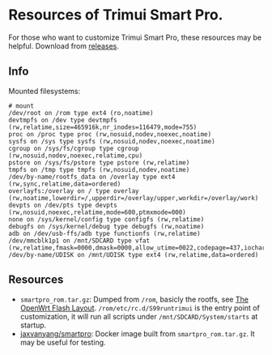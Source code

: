 # Resources of Trimui Smart Pro.

For those who want to customize Trimui Smart Pro, these resources may be
helpful. Download from [releases](https://github.com/jaxvanyang/smartpro/releases/latest).

## Info

Mounted filesystems:

```console
# mount
/dev/root on /rom type ext4 (ro,noatime)
devtmpfs on /dev type devtmpfs (rw,relatime,size=465916k,nr_inodes=116479,mode=755)
proc on /proc type proc (rw,nosuid,nodev,noexec,noatime)
sysfs on /sys type sysfs (rw,nosuid,nodev,noexec,noatime)
cgroup on /sys/fs/cgroup type cgroup (rw,nosuid,nodev,noexec,relatime,cpu)
pstore on /sys/fs/pstore type pstore (rw,relatime)
tmpfs on /tmp type tmpfs (rw,nosuid,nodev,noatime)
/dev/by-name/rootfs_data on /overlay type ext4 (rw,sync,relatime,data=ordered)
overlayfs:/overlay on / type overlay (rw,noatime,lowerdir=/,upperdir=/overlay/upper,workdir=/overlay/work)
devpts on /dev/pts type devpts (rw,nosuid,noexec,relatime,mode=600,ptmxmode=000)
none on /sys/kernel/config type configfs (rw,relatime)
debugfs on /sys/kernel/debug type debugfs (rw,noatime)
adb on /dev/usb-ffs/adb type functionfs (rw,relatime)
/dev/mmcblk1p1 on /mnt/SDCARD type vfat (rw,relatime,fmask=0000,dmask=0000,allow_utime=0022,codepage=437,iocharset=utf8,shortname=mixed,errors=continue)
/dev/by-name/UDISK on /mnt/UDISK type ext4 (rw,relatime,data=ordered)
```

## Resources

- `smartpro_rom.tar.gz`: Dumped from `/rom`, basicly the rootfs, see [The OpenWrt Flash Layout](https://openwrt.org/docs/techref/flash.layout#explanations).
  `/rom/etc/rc.d/S99runtrimui` is the entry point of customization, it will run
  all scripts under `/mnt/SDCARD/System/starts` at startup.
- [jaxvanyang/smartpro](https://hub.docker.com/r/jaxvanyang/smartpro): Docker
  image built from `smartpro_rom.tar.gz`. It may be useful for testing.
